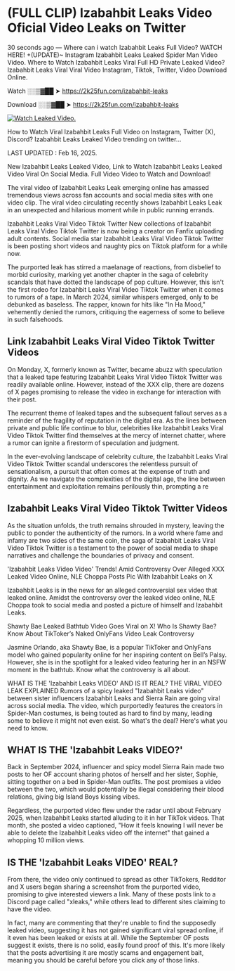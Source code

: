 # (FULL CLIP) Izabahbit Leaks Video Oficial Video Leaks on Twitter

30 seconds ago — Where can i watch Izabahbit Leaks Full Video? WATCH HERE! +(UPDATE)~ Instagram Izabahbit Leaks Leaked Spider Man Video Video. Where to Watch Izabahbit Leaks Viral Full HD Private Leaked Video? Izabahbit Leaks Viral Viral Video Instagram, Tiktok, Twitter, Video Download Online.

Watch ░░▒▓██ ➤ https://2k25fun.com/izabahbit-leaks

Download ░░▒▓██ ➤ https://2k25fun.com/izabahbit-leaks

[![Watch Leaked Video.](https://miro.medium.com/v2/resize:fit:828/format:webp/1*cilzJN44JGOrTw9NJCrNHA.gif "Watch Leaked Video")](https://2k25fun.com/izabahbit-leaks)

How to Watch Viral Izabahbit Leaks Full Video on Instagram, Twitter (X), Discord? Izabahbit Leaks Leaked Video trending on twitter...

LAST UPDATED : Feb 16, 2025.

New Izabahbit Leaks Leaked Video, Link to Watch Izabahbit Leaks Leaked Video Viral On Social Media. Full Video Video to Watch and Download!

The viral video of Izabahbit Leaks Leak emerging online has amassed tremendous views across fan accounts and social media sites with one video clip. The viral video circulating recently shows Izabahbit Leaks Leak in an unexpected and hilarious moment while in public running errands.

Izabahbit Leaks Viral Video Tiktok Twitter New collections of Izabahbit Leaks Viral Video Tiktok Twitter is now being a creator on Fanfix uploading adult contents. Social media star Izabahbit Leaks Viral Video Tiktok Twitter is been posting short videos and naughty pics on Tiktok platform for a while now.

The purported leak has stirred a maelanage of reactions, from disbelief to morbid curiosity, marking yet another chapter in the saga of celebrity scandals that have dotted the landscape of pop culture. However, this isn't the first rodeo for Izabahbit Leaks Viral Video Tiktok Twitter when it comes to rumors of a tape. In March 2024, similar whispers emerged, only to be debunked as baseless. The rapper, known for hits like "In Ha Mood," vehemently denied the rumors, critiquing the eagerness of some to believe in such falsehoods.

## Link Izabahbit Leaks Viral Video Tiktok Twitter Videos

On Monday, X, formerly known as Twitter, became abuzz with speculation that a leaked tape featuring Izabahbit Leaks Viral Video Tiktok Twitter was readily available online. However, instead of the XXX clip, there are dozens of X pages promising to release the video in exchange for interaction with their post.

The recurrent theme of leaked tapes and the subsequent fallout serves as a reminder of the fragility of reputation in the digital era. As the lines between private and public life continue to blur, celebrities like Izabahbit Leaks Viral Video Tiktok Twitter find themselves at the mercy of internet chatter, where a rumor can ignite a firestorm of speculation and judgment.

In the ever-evolving landscape of celebrity culture, the Izabahbit Leaks Viral Video Tiktok Twitter scandal underscores the relentless pursuit of sensationalism, a pursuit that often comes at the expense of truth and dignity. As we navigate the complexities of the digital age, the line between entertainment and exploitation remains perilously thin, prompting a re

##  Izabahbit Leaks Viral Video Tiktok Twitter Videos

As the situation unfolds, the truth remains shrouded in mystery, leaving the public to ponder the authenticity of the rumors. In a world where fame and infamy are two sides of the same coin, the saga of Izabahbit Leaks Viral Video Tiktok Twitter is a testament to the power of social media to shape narratives and challenge the boundaries of privacy and consent.

'Izabahbit Leaks Video Video' Trends! Amid Controversy Over Alleged XXX Leaked Video Online, NLE Choppa Posts Pic With Izabahbit Leaks on X

Izabahbit Leaks is in the news for an alleged controversial sex video that leaked online. Amidst the controversy over the leaked video online, NLE Choppa took to social media and posted a picture of himself and Izabahbit Leaks.

Shawty Bae Leaked Bathtub Video Goes Viral on X! Who Is Shawty Bae? Know About TikToker’s Naked OnlyFans Video Leak Controversy

Jasmine Orlando, aka Shawty Bae, is a popular TikToker and OnlyFans model who gained popularity online for her inspiring content on Bell’s Palsy. However, she is in the spotlight for a leaked video featuring her in an NSFW moment in the bathtub. Know what the controversy is all about.

WHAT IS THE 'Izabahbit Leaks VIDEO' AND IS IT REAL? THE VIRAL VIDEO LEAK EXPLAINED Rumors of a spicy leaked "Izabahbit Leaks video" between sister influencers Izabahbit Leaks and Sierra Rain are going viral across social media. The video, which purportedly features the creators in Spider-Man costumes, is being touted as hard to find by many, leading some to believe it might not even exist. So what's the deal? Here's what you need to know.

## WHAT IS THE 'Izabahbit Leaks VIDEO?'

Back in September 2024, influencer and spicy model Sierra Rain made two posts to her OF account sharing photos of herself and her sister, Sophie, sitting together on a bed in Spider-Man outfits. The post promises a video between the two, which would potentially be illegal considering their blood relations, giving big Island Boys kissing vibes.

Regardless, the purported video flew under the radar until about February 2025, when Izabahbit Leaks started alluding to it in her TikTok videos. That month, she posted a video captioned, "How it feels knowing I will never be able to delete the Izabahbit Leaks video off the internet" that gained a whopping 10 million views.

## IS THE 'Izabahbit Leaks VIDEO' REAL?

From there, the video only continued to spread as other TikTokers, Redditor and X users began sharing a screenshot from the purported video, promising to give interested viewers a link. Many of these posts link to a Discord page called "xleaks," while others lead to different sites claiming to have the video.

In fact, many are commenting that they're unable to find the supposedly leaked video, suggesting it has not gained significant viral spread online, if it even has been leaked or exists at all. While the September OF posts suggest it exists, there is no solid, easily found proof of this. It's more likely that the posts advertising it are mostly scams and engagement bait, meaning you should be careful before you click any of those links.